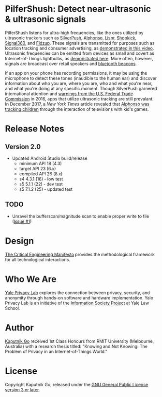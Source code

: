 # PilferShush: Detect near-ultrasonic &amp; ultrasonic signals

PilferShush listens for ultra-high frequencies, like the ones utilized by ultrasonic trackers such as [SilverPush](https://reports.exodus-privacy.eu.org/trackers/80/), [Alphonso](https://reports.exodus-privacy.eu.org/trackers/82/), [Lisnr](https://reports.exodus-privacy.eu.org/trackers/79/), [Shopkick](https://reports.exodus-privacy.eu.org/trackers/81/), [Signal360](https://reports.exodus-privacy.eu.org/trackers/86/), and [Fidzup](https://reports.exodus-privacy.eu.org/trackers/2/).  These signals are transmitted for purposes such as location tracking and consumer advertising, as [demonstrated in this video](https://www.youtube.com/watch?v=Xweq1eF_eP4).  Ultrasonic frequencies can be emitted from devices as small and covert as Internet-of-Things lightbulbs, as [demonstrated here](https://vimeo.com/183291077).  More often, however, signals are broadcast over retail speakers and [bluetooth beacons](https://hackaday.com/2017/05/04/ultrasonic-tracking-beacons/).

If an app on your phone has recording permissions, it may be using the microphone to detect these tones (inaudible to the human ear) and discover information about who you are, where you are, who and what you're near, and what you're doing at any specific moment.  Though SilverPush garnered international attention and [warnings from the U.S. Federal Trade Commission](https://www.ftc.gov/news-events/press-releases/2016/03/ftc-issues-warning-letters-app-developers-using-silverpush-code) in 2016, apps that utilize ultrasonic tracking are still prevalant.  In December 2017, a _New York Times_ article revealed that [Alphonso was tracking children](https://www.nytimes.com/2017/12/28/business/media/alphonso-app-tracking.html) through the interaction of televisions with kid's games.


# Release Notes

## Version 2.0
* Updated Android Studio build/release
  * minimum API 18 (4.3)
  * target API 23 (6.x)
  * compiled API 26 (8.x) 
  * s4 4.3.1 (18) - low test
  * s5 5.1.1 (22) - dev test
  * s5 7.1.2 (25) - updated test

## TODO
* Unravel the bufferscan/magnitude scan to enable proper write to file ([Issue #1](https://github.com/YalePrivacyLab/PilferShush_prod/issues/1))

# Design
[The Critical Engineering Manifesto](https://criticalengineering.org/) provides the methodological framework for all technological interactions.

# Who We Are
[Yale Privacy Lab](https://privacylab.yale.edu) explores the connection between privacy, security, and anonymity through hands-on software and hardware implementation. Yale Privacy Lab is an initiative of the [Information Society Project](https://www.law.yale.edu/isp) at Yale Law School.

# Author
[Kaputnik Go](https://github.com/kaputnikGo) received 1st Class Honours from RMIT University (Melbourne, Australia) with a research thesis titled: "Knowing and Not Knowing: The Problem of Privacy in an Internet-of-Things World."

# License
Copyright Kaputnik Go, released under the [GNU General Public License version 3 or later](https://www.gnu.org/licenses/gpl-3.0.en.html).
